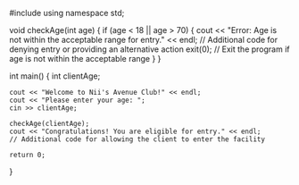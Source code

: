 #include <iostream>
using namespace std;

void checkAge(int age) {
    if (age < 18 || age > 70) {
        cout << "Error: Age is not within the acceptable range for entry." << endl;
        // Additional code for denying entry or providing an alternative action
        exit(0); // Exit the program if age is not within the acceptable range
    }
}

int main() {
    int clientAge;

    cout << "Welcome to Nii's Avenue Club!" << endl;
    cout << "Please enter your age: ";
    cin >> clientAge;

    checkAge(clientAge);
    cout << "Congratulations! You are eligible for entry." << endl;
    // Additional code for allowing the client to enter the facility

    return 0;
} 